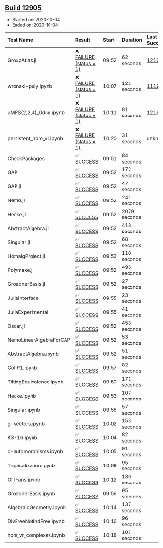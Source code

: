 ## [Build 12905](https://oscarci.mathematik.uni-kl.de/job/oscar/12905/)

* Started on: 2020-10-04
* Ended on: 2020-10-04

| Test Name    | Result | Start | Duration | Last Success | First Failure |
|:-------------|:-------|:------|:---------|:-------------|:--------------|
| GroupAtlas.jl | ❌ [FAILURE (status = 1)](https://oscarci.mathematik.uni-kl.de/job/oscar/12905/artifact/logs/build-12905/GroupAtlas.jl.log) | 09:52 | 62 seconds | [12167](https://oscarci.mathematik.uni-kl.de/job/oscar/12167/) | [12168](https://oscarci.mathematik.uni-kl.de/job/oscar/12168/) |
| wronski-poly.ipynb | ❌ [FAILURE (status = 1)](https://oscarci.mathematik.uni-kl.de/job/oscar/12905/artifact/logs/build-12905/wronski-poly.ipynb.log) | 10:07 | 121 seconds | [11192](https://oscarci.mathematik.uni-kl.de/job/oscar/11192/) | [11193](https://oscarci.mathematik.uni-kl.de/job/oscar/11193/) |
| uMPS(2,2,4)_0dim.ipynb | ❌ [FAILURE (status = 1)](https://oscarci.mathematik.uni-kl.de/job/oscar/12905/artifact/logs/build-12905/uMPS-2-2-4-_0dim.ipynb.log) | 10:11 | 81 seconds | [12167](https://oscarci.mathematik.uni-kl.de/job/oscar/12167/) | [12168](https://oscarci.mathematik.uni-kl.de/job/oscar/12168/) |
| persistent_hom_vr.ipynb | ❌ [FAILURE (status = 1)](https://oscarci.mathematik.uni-kl.de/job/oscar/12905/artifact/logs/build-12905/persistent_hom_vr.ipynb.log) | 10:20 | 31 seconds | unknown | unknown |
| CheckPackages | ✅ [SUCCESS](https://oscarci.mathematik.uni-kl.de/job/oscar/12905/artifact/logs/build-12905/CheckPackages.log) | 09:51 | 84 seconds |  |  |
| GAP | ✅ [SUCCESS](https://oscarci.mathematik.uni-kl.de/job/oscar/12905/artifact/logs/build-12905/GAP.log) | 09:52 | 172 seconds |  |  |
| GAP.jl | ✅ [SUCCESS](https://oscarci.mathematik.uni-kl.de/job/oscar/12905/artifact/logs/build-12905/GAP.jl.log) | 09:52 | 47 seconds |  |  |
| Nemo.jl | ✅ [SUCCESS](https://oscarci.mathematik.uni-kl.de/job/oscar/12905/artifact/logs/build-12905/Nemo.jl.log) | 09:52 | 241 seconds |  |  |
| Hecke.jl | ✅ [SUCCESS](https://oscarci.mathematik.uni-kl.de/job/oscar/12905/artifact/logs/build-12905/Hecke.jl.log) | 09:52 | 2079 seconds |  |  |
| AbstractAlgebra.jl | ✅ [SUCCESS](https://oscarci.mathematik.uni-kl.de/job/oscar/12905/artifact/logs/build-12905/AbstractAlgebra.jl.log) | 09:52 | 418 seconds |  |  |
| Singular.jl | ✅ [SUCCESS](https://oscarci.mathematik.uni-kl.de/job/oscar/12905/artifact/logs/build-12905/Singular.jl.log) | 09:52 | 68 seconds |  |  |
| HomalgProject.jl | ✅ [SUCCESS](https://oscarci.mathematik.uni-kl.de/job/oscar/12905/artifact/logs/build-12905/HomalgProject.jl.log) | 09:53 | 110 seconds |  |  |
| Polymake.jl | ✅ [SUCCESS](https://oscarci.mathematik.uni-kl.de/job/oscar/12905/artifact/logs/build-12905/Polymake.jl.log) | 09:52 | 493 seconds |  |  |
| GroebnerBasis.jl | ✅ [SUCCESS](https://oscarci.mathematik.uni-kl.de/job/oscar/12905/artifact/logs/build-12905/GroebnerBasis.jl.log) | 09:52 | 27 seconds |  |  |
| JuliaInterface | ✅ [SUCCESS](https://oscarci.mathematik.uni-kl.de/job/oscar/12905/artifact/logs/build-12905/JuliaInterface.log) | 09:55 | 23 seconds |  |  |
| JuliaExperimental | ✅ [SUCCESS](https://oscarci.mathematik.uni-kl.de/job/oscar/12905/artifact/logs/build-12905/JuliaExperimental.log) | 09:55 | 41 seconds |  |  |
| Oscar.jl | ✅ [SUCCESS](https://oscarci.mathematik.uni-kl.de/job/oscar/12905/artifact/logs/build-12905/Oscar.jl.log) | 09:52 | 453 seconds |  |  |
| NemoLinearAlgebraForCAP | ✅ [SUCCESS](https://oscarci.mathematik.uni-kl.de/job/oscar/12905/artifact/logs/build-12905/NemoLinearAlgebraForCAP.log) | 09:52 | 53 seconds |  |  |
| AbstractAlgebra.ipynb | ✅ [SUCCESS](https://oscarci.mathematik.uni-kl.de/job/oscar/12905/artifact/logs/build-12905/AbstractAlgebra.ipynb.log) | 09:52 | 51 seconds |  |  |
| CohP1.ipynb | ✅ [SUCCESS](https://oscarci.mathematik.uni-kl.de/job/oscar/12905/artifact/logs/build-12905/CohP1.ipynb.log) | 09:57 | 82 seconds |  |  |
| TiltingEquivalence.ipynb | ✅ [SUCCESS](https://oscarci.mathematik.uni-kl.de/job/oscar/12905/artifact/logs/build-12905/TiltingEquivalence.ipynb.log) | 09:59 | 171 seconds |  |  |
| Hecke.ipynb | ✅ [SUCCESS](https://oscarci.mathematik.uni-kl.de/job/oscar/12905/artifact/logs/build-12905/Hecke.ipynb.log) | 09:53 | 107 seconds |  |  |
| Singular.ipynb | ✅ [SUCCESS](https://oscarci.mathematik.uni-kl.de/job/oscar/12905/artifact/logs/build-12905/Singular.ipynb.log) | 09:55 | 57 seconds |  |  |
| g-vectors.ipynb | ✅ [SUCCESS](https://oscarci.mathematik.uni-kl.de/job/oscar/12905/artifact/logs/build-12905/g-vectors.ipynb.log) | 10:02 | 153 seconds |  |  |
| K3-16.ipynb | ✅ [SUCCESS](https://oscarci.mathematik.uni-kl.de/job/oscar/12905/artifact/logs/build-12905/K3-16.ipynb.log) | 10:04 | 82 seconds |  |  |
| c-automorphisms.ipynb | ✅ [SUCCESS](https://oscarci.mathematik.uni-kl.de/job/oscar/12905/artifact/logs/build-12905/c-automorphisms.ipynb.log) | 10:05 | 91 seconds |  |  |
| Tropicalization.ipynb | ✅ [SUCCESS](https://oscarci.mathematik.uni-kl.de/job/oscar/12905/artifact/logs/build-12905/Tropicalization.ipynb.log) | 10:09 | 95 seconds |  |  |
| GITFans.ipynb | ✅ [SUCCESS](https://oscarci.mathematik.uni-kl.de/job/oscar/12905/artifact/logs/build-12905/GITFans.ipynb.log) | 10:12 | 130 seconds |  |  |
| GroebnerBasis.ipynb | ✅ [SUCCESS](https://oscarci.mathematik.uni-kl.de/job/oscar/12905/artifact/logs/build-12905/GroebnerBasis.ipynb.log) | 09:56 | 95 seconds |  |  |
| AlgebraicGeometry.ipynb | ✅ [SUCCESS](https://oscarci.mathematik.uni-kl.de/job/oscar/12905/artifact/logs/build-12905/AlgebraicGeometry.ipynb.log) | 10:14 | 137 seconds |  |  |
| DivFreeNotIndFree.ipynb | ✅ [SUCCESS](https://oscarci.mathematik.uni-kl.de/job/oscar/12905/artifact/logs/build-12905/DivFreeNotIndFree.ipynb.log) | 10:16 | 96 seconds |  |  |
| hom_vr_complexes.ipynb | ✅ [SUCCESS](https://oscarci.mathematik.uni-kl.de/job/oscar/12905/artifact/logs/build-12905/hom_vr_complexes.ipynb.log) | 10:18 | 107 seconds |  |  |
